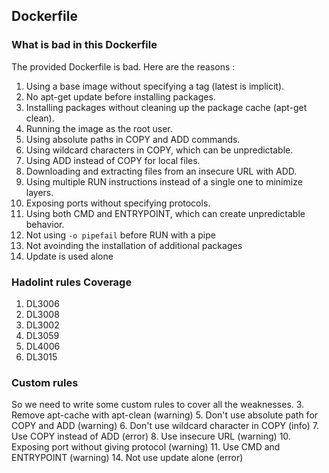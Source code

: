 ## Dockerfile
### What is bad in this Dockerfile
The provided Dockerfile is bad. Here are the reasons :

1. Using a base image without specifying a tag (latest is implicit).
2. No apt-get update before installing packages.
3. Installing packages without cleaning up the package cache (apt-get clean).
4. Running the image as the root user.
5. Using absolute paths in COPY and ADD commands.
6. Using wildcard characters in COPY, which can be unpredictable.
7. Using ADD instead of COPY for local files.
8. Downloading and extracting files from an insecure URL with ADD.
9. Using multiple RUN instructions instead of a single one to minimize layers.
10. Exposing ports without specifying protocols.
11. Using both CMD and ENTRYPOINT, which can create unpredictable behavior.
12. Not using `-o pipefail` before RUN with a pipe
13. Not avoinding the installation of additional packages
14. Update is used alone

### Hadolint rules Coverage
1. DL3006
2. DL3008
4. DL3002
9. DL3059
12. DL4006
13. DL3015

### Custom rules
So we need to write some custom rules to cover all the weaknesses.
3. Remove apt-cache with apt-clean (warning)
5. Don't use absolute path for COPY and ADD (warning)
6. Don't use wildcard character in COPY (info)
7. Use COPY instead of ADD (error)
8. Use insecure URL (warning)
10. Exposing port without giving protocol (warning)
11. Use CMD and ENTRYPOINT (warning)
14. Not use update alone (error)


